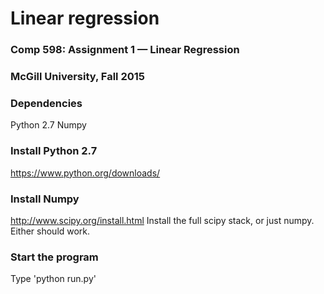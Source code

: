 # Linear regression
### Comp 598: Assignment 1 — Linear Regression
### McGill University, Fall 2015

### Dependencies

Python 2.7
Numpy


### Install Python 2.7

https://www.python.org/downloads/


### Install Numpy

http://www.scipy.org/install.html
Install the full scipy stack, or just numpy. Either should work.


### Start the program

Type 'python run.py'
